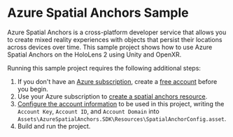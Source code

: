 # Azure Spatial Anchors Sample

Azure Spatial Anchors is a cross-platform developer service that allows you to create mixed reality experiences with objects that persist their locations across devices over time.
This sample project shows how to use Azure Spatial Anchors on the HoloLens 2 using Unity and OpenXR.

Running this sample project requires the following additional steps:

1. If you don't have an [Azure subscription](https://docs.microsoft.com/en-us/azure/guides/developer/azure-developer-guide#understanding-accounts-subscriptions-and-billing), create a [free account](https://azure.microsoft.com/free/?ref=microsoft.com&utm_source=microsoft.com&utm_medium=docs&utm_campaign=visualstudio) before you begin.
2. Use your Azure subscription to [create a spatial anchors resource](https://docs.microsoft.com/en-us/azure/spatial-anchors/quickstarts/get-started-unity-hololens?tabs=azure-portal#create-a-spatial-anchors-resource).
3. [Configure the account information](https://docs.microsoft.com/en-us/azure/spatial-anchors/quickstarts/get-started-unity-hololens?tabs=azure-portal#configure-the-account-information) to be used in this project, writing the `Account Key`, `Account ID`, and `Account Domain` into `Assets\AzureSpatialAnchors.SDK\Resources\SpatialAnchorConfig.asset`.
4. Build and run the project.
